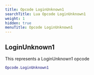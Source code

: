 ```yaml
---
title: Opcode LoginUnknown1
searchTitle: Lua Opcode LoginUnknown1
weight: 1
hidden: true
menuTitle: Opcode LoginUnknown1
---
```

## LoginUnknown1

This represents a LoginUnknown1 opcode
```lua
Opcode.LoginUnknown1
```
